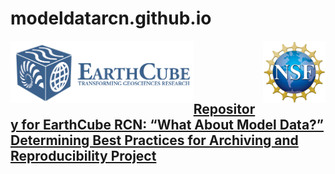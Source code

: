 # modeldatarcn.github.io

<a href="http://earthcube.org/" target="_blank"><img src="images/logo_earthcube_full_horizontal.png" height="100" align="left">
<a href="https://nsf.gov/" target="_blank"><img src="images/NSF_4-Color_bitmap_Logo.png" width="100" height="100" align="right">
  </br></br></br></br>



## Repository for EarthCube RCN: “What About Model Data?”  Determining Best Practices for Archiving and Reproducibility Project
